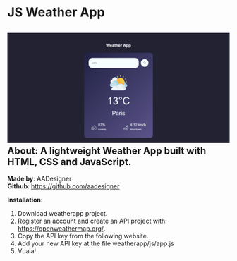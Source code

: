 # JS Weather App
![alt text](https://github.com/aadesigner/weatherapp/blob/master/cover.jpg?raw=true)
**About**: A lightweight Weather App built with HTML, CSS and JavaScript.  
--  
**Made by**: AADesigner  
**Github**: https://github.com/aadesigner

**Installation:**
1. Download weatherapp project.
2. Register an account and create an API project with: https://openweathermap.org/.
3. Copy the API key from the following website.
4. Add your new API key at the file weatherapp/js/app.js
5. Vuala!